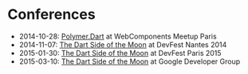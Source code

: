 Conferences
===========

- 2014-10-28: [Polymer.Dart](http://dartlangfr.net/conferences/2014-10-28/) at WebComponents Meetup Paris
- 2014-11-07: [The Dart Side of the Moon](http://dartlangfr.net/conferences/2014-11-07/) at DevFest Nantes 2014
- 2015-01-30: [The Dart Side of the Moon](http://dartlangfr.net/conferences/2015-01-30/) at DevFest Paris 2015
- 2015-03-10: [The Dart Side of the Moon](http://dartlangfr.net/conferences/2015-03-10/) at Google Developer Group
